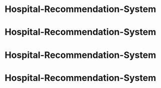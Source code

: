 # Hospital-Recommendation-System
# Hospital-Recommendation-System
# Hospital-Recommendation-System
# Hospital-Recommendation-System
